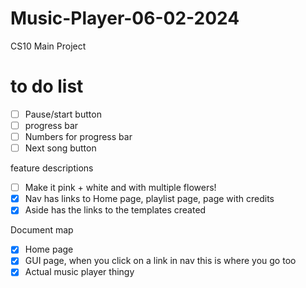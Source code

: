 # Music-Player-06-02-2024
CS10 Main Project

# to do list 
- [ ] Pause/start button
- [ ] progress bar
- [ ] Numbers for progress bar
- [ ] Next song button

feature descriptions 
- [ ] Make it pink + white and with multiple flowers!
- [x] Nav has links to Home page, playlist page, page with credits
- [x] Aside has the links to the templates created

Document map
- [x] Home page
- [x] GUI page, when you click on a link in nav this is where you go too
- [x] Actual music player thingy
